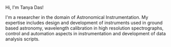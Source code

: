 Hi, I'm Tanya Das!

I'm a researcher in the domain of Astronomical Instrumentation. My expertise includes design and development of instruments used in ground based astronomy, wavelength calibration in high resolution spectrographs, control and automation aspects in instrumentation and development of data analysis scripts.

